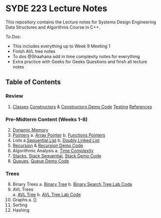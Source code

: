 # SYDE 223 Lecture Notes

This repository contains the Lecture notes for Systems Design Engineering Data Structures and Algorithms Course in C++. 

*To Dos:*
- This includes everything up to Week 9 Meeting 1
- Finish AVL tree notes
- To dos @Shaahana add in time complexity notes for everything
- Extra practice with Geeks for Geeks Questions and finsh all lecture notes

## Table of Contents
### Review
1. [Classes](lecture1-classes-objects.md)
[Constructors](constructors.md) & [Constructors Demo Code](/Classes-Constructors-Pointers)
[Testing](testcases.md)
[References](reference.md)
### Pre-Midterm Content (Weeks 1-8)
2. [Dynamic Memory](lecture3-dynamic-memory.md)
3. [Pointers](pointers.md) 
    a. [Array Pointer](array-pointer.md)
    b. [Functions Pointers](functions-pointers.md)
3. Lists
    a.[Sequential List](sequential-list.md)
    b. [Doubly Linked List](doubly-linked-list.md)
4. [Recursion](recursion.md) & [Recursion Demo Code](/Recursion)
5. Algorithmic Analysis 
    a. [Time Complexity](timecomplex.md)
6. [Stacks](stack.md), [Stack Sequential](/StackSequential), [Stack Demo Code](/Stack)
7. [Queues](queue.md), [Queue Demo Code](/Queue)

### Trees
8. Binary Trees
    a. [Binary Tree](trees/Binary-Tree)
    b. [Binary Search Tree Lab Code](/trees/binary-search-tree-demo.md)
9. AVL Trees  
    a. [AVL Tree](trees/AVL-trees.md)
    b. [AVL Tree Lab Code](AVL-tree-demo.md)
10. Graphs 
a. []
11. Sorting 
12. Hashing 

